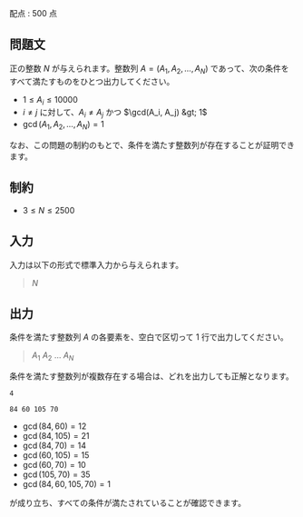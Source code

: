 配点 : $500$ 点

## 問題文

正の整数 $N$ が与えられます。整数列 $A = (A_1, A_2, \ldots, A_N)$ であって、次の条件をすべて満たすものをひとつ出力してください。

- $1\leq A_i\leq 10000$
- $i\neq j$ に対して、$A_i\neq A_j$ かつ $\gcd(A_i, A_j) &gt; 1$
- $\gcd(A_1, A_2, \ldots, A_N) = 1$

なお、この問題の制約のもとで、条件を満たす整数列が存在することが証明できます。

## 制約

- $3\leq N\leq 2500$

## 入力

入力は以下の形式で標準入力から与えられます。

> $N$

## 出力

条件を満たす整数列 $A$ の各要素を、空白で区切って $1$ 行で出力してください。

> $A_1$ $A_2$ $\ldots$ $A_N$

条件を満たす整数列が複数存在する場合は、どれを出力しても正解となります。

```input1
4
```

```output1
84 60 105 70
```

- $\gcd(84,60) = 12$
- $\gcd(84,105) = 21$
- $\gcd(84,70) = 14$
- $\gcd(60,105) = 15$
- $\gcd(60,70) = 10$
- $\gcd(105,70) = 35$
- $\gcd(84,60,105,70) = 1$

が成り立ち、すべての条件が満たされていることが確認できます。